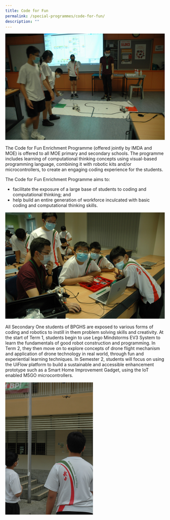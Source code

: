 ```yaml
---
title: Code for Fun
permalink: /special-programmes/code-for-fun/
description: ""
---
```

![](/images/CFF1.jpeg)

The Code for Fun Enrichment Programme (offered jointly by IMDA and MOE) is offered to all MOE primary and secondary schools. The programme includes learning of computational thinking concepts using visual-based programming language, combining it with robotic kits and/or microcontrollers, to create an engaging coding experience for the students.

The Code for Fun Enrichment Programme aims to:  

*   facilitate the exposure of a large base of students to coding and computational thinking; and
*   help build an entire generation of workforce inculcated with basic coding and computational thinking skills.

![](/images/CFF2.jpeg)

All Secondary One students of BPGHS are exposed to various forms of coding and robotics to instill in them problem solving skills and creativity. At the start of Term 1, students begin to use Lego Mindstorms EV3 System to learn the fundamentals of good robot construction and programming. In Term 2, they then move on to explore concepts of drone flight mechanism and application of drone technology in real world, through fun and experiential learning techniques. In Semester 2, students will focus on using the UiFlow platform to build a sustainable and accessible enhancement prototype such as a Smart Home Improvement Gadget, using the IoT enabled M5GO microcontrollers.


<img src="/images/CFF3.jpeg" 
     style="width:55%">